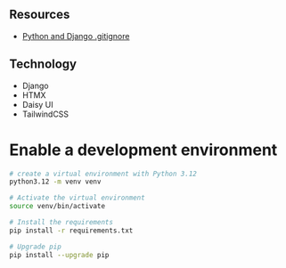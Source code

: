 ## Resources

* [Python and Django .gitignore](https://djangowaves.com/tips-tricks/gitignore-for-a-django-project/)

## Technology

* Django
* HTMX
* Daisy UI
* TailwindCSS

# Enable a development environment

```bash
# create a virtual environment with Python 3.12
python3.12 -m venv venv

# Activate the virtual environment
source venv/bin/activate

# Install the requirements
pip install -r requirements.txt

# Upgrade pip
pip install --upgrade pip
```